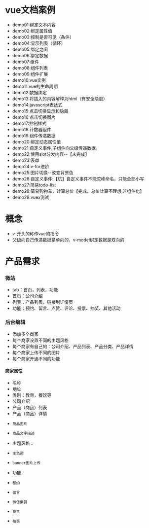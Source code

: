 # vue文档案例
* demo01:绑定文本内容
* demo02:绑定属性值
* demo03:控制是否可见（条件）
* demo04:显示列表（循环）
* demo05:绑定之间
* demo06:绑定数据
* demo07:组件
* demo08:组件列表
* demo09:组件扩展
* demo10:vue实例
* demo11:vue的生命周期
* demo12:数据绑定
* demo13:将插入的内容解释为html（有安全隐患）
* demo14:javascript表达式
* demo15:点击切换显示和隐藏
* demo16:点击切换图片
* demo17:控制样式
* demo18:计数器组件
* demo19:组件传递数据
* demo20:绑定动态属性值
* demo21:自定义事件,子组件向父级传递数据。
* demo22:使用slot分发内容--【未完成】
* demo23:表单
* demo24:v-for进阶
* demo25:图片切换--改变背景色
* demo26:自定义事件:【坑】自定义事件不能驼峰命名，只能全部小写
* demo27:简易todo-list
* demo28:简易购物车，计算总价【完成，总价计算不理想,非组件化】
* demo29:vuex测试

# 概念
* v-开头的称作vue的指令
* 父级向自己传递数据是单向的，v-model绑定数据是双向的

# 产品需求
### 微站
* tab：首页，列表，功能
* 首页：公司介绍
* 列表：产品列表，链接到详情页
* 功能：预约、留言、点赞、评论、投票、抽奖、其他活动

### 后台编辑
* 添加多个商家
* 每个商家设置不同的主题风格
* 每个商家有自己的：公司介绍、产品列表、产品分类、产品详情
* 每个商家上传不同的图片
* 每个商家开通不同的功能

#### 商家属性
* 名称
* 地址
* 类别：教育，餐饮等
* 公司介绍
* 产品（商品）列表
* 产品（商品）详情
*     商品图片
*     商品文字描述
* 主题风格：
*     主色调
*     banner图片上传
* 功能
*     预约
*     留言
*     微信集赞
*     投票
*     抽奖



